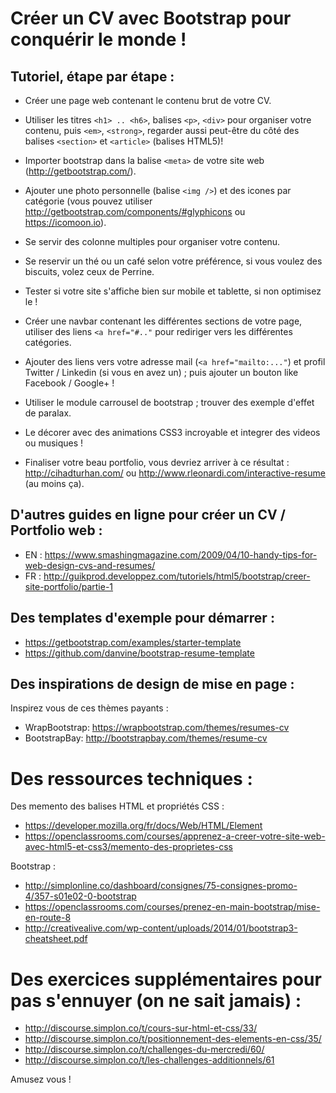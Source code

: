 # Créer un CV avec Bootstrap pour conquérir le monde !

## Tutoriel, étape par étape :

* Créer une page web contenant le contenu brut de votre CV.

* Utiliser les titres `<h1> .. <h6>`, balises `<p>`, `<div>` pour organiser votre contenu, puis `<em>`, `<strong>`, regarder aussi peut-être du côté des balises `<section>` et `<article>` (balises HTML5)!

* Importer bootstrap dans la balise `<meta>` de votre site web (http://getbootstrap.com/).

* Ajouter une photo personnelle (balise `<img />`) et des icones par catégorie (vous pouvez utiliser http://getbootstrap.com/components/#glyphicons ou https://icomoon.io).

* Se servir des colonne multiples pour organiser votre contenu.

* Se reservir un thé ou un café selon votre préférence, si vous voulez des biscuits, volez ceux de Perrine.

* Tester si votre site s'affiche bien sur mobile et tablette, si non optimisez le !

* Créer une navbar contenant les différentes sections de votre page, utiliser des liens `<a href="#.."` pour rediriger vers les différentes catégories.

* Ajouter des liens vers votre adresse mail (`<a href="mailto:..."`) et profil Twitter / Linkedin (si vous en avez un) ; puis ajouter un bouton like Facebook / Google+ !

* Utiliser le module carrousel de bootstrap ; trouver des exemple d'effet de paralax.

* Le décorer avec des animations CSS3 incroyable et integrer des videos ou musiques !

* Finaliser votre beau portfolio, vous devriez arriver à ce résultat : http://cihadturhan.com/ ou http://www.rleonardi.com/interactive-resume (au moins ça).


## D'autres guides en ligne pour créer un CV / Portfolio web :

* EN : https://www.smashingmagazine.com/2009/04/10-handy-tips-for-web-design-cvs-and-resumes/
* FR : http://guikprod.developpez.com/tutoriels/html5/bootstrap/creer-site-portfolio/partie-1


## Des templates d'exemple pour démarrer :

* https://getbootstrap.com/examples/starter-template
* https://github.com/danvine/bootstrap-resume-template


## Des inspirations de design de mise en page :

Inspirez vous de ces thèmes payants :

* WrapBootstrap: https://wrapbootstrap.com/themes/resumes-cv
* BootstrapBay: http://bootstrapbay.com/themes/resume-cv


# Des ressources techniques :

Des memento des balises HTML et propriétés CSS :

* https://developer.mozilla.org/fr/docs/Web/HTML/Element
* https://openclassrooms.com/courses/apprenez-a-creer-votre-site-web-avec-html5-et-css3/memento-des-proprietes-css

Bootstrap :

* http://simplonline.co/dashboard/consignes/75-consignes-promo-4/357-s01e02-0-bootstrap
* https://openclassrooms.com/courses/prenez-en-main-bootstrap/mise-en-route-8
* http://creativealive.com/wp-content/uploads/2014/01/bootstrap3-cheatsheet.pdf


# Des exercices supplémentaires pour pas s'ennuyer (on ne sait jamais) :

* http://discourse.simplon.co/t/cours-sur-html-et-css/33/
* http://discourse.simplon.co/t/positionnement-des-elements-en-css/35/
* http://discourse.simplon.co/t/challenges-du-mercredi/60/
* http://discourse.simplon.co/t/les-challenges-additionnels/61

Amusez vous !
